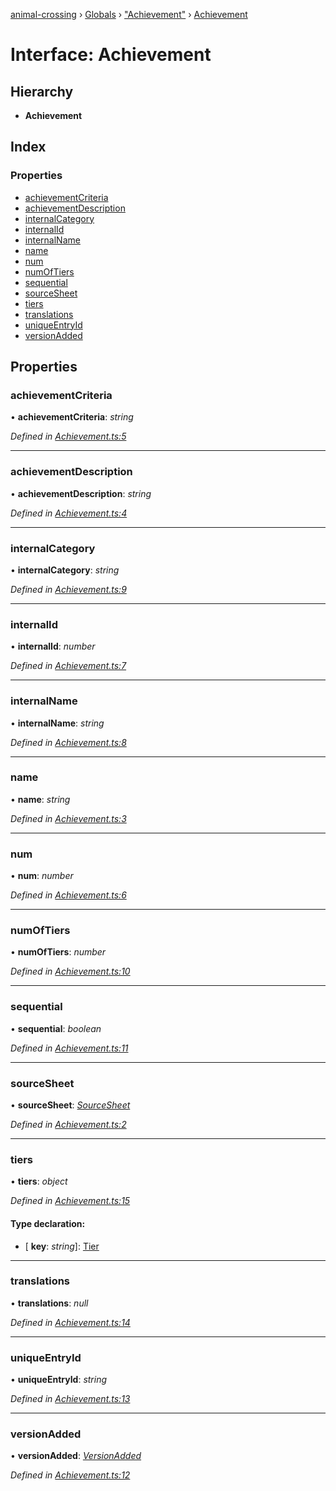 [animal-crossing](../README.md) › [Globals](../globals.md) › ["Achievement"](../modules/_achievement_.md) › [Achievement](_achievement_.achievement.md)

# Interface: Achievement

## Hierarchy

* **Achievement**

## Index

### Properties

* [achievementCriteria](_achievement_.achievement.md#achievementcriteria)
* [achievementDescription](_achievement_.achievement.md#achievementdescription)
* [internalCategory](_achievement_.achievement.md#internalcategory)
* [internalId](_achievement_.achievement.md#internalid)
* [internalName](_achievement_.achievement.md#internalname)
* [name](_achievement_.achievement.md#name)
* [num](_achievement_.achievement.md#num)
* [numOfTiers](_achievement_.achievement.md#numoftiers)
* [sequential](_achievement_.achievement.md#sequential)
* [sourceSheet](_achievement_.achievement.md#sourcesheet)
* [tiers](_achievement_.achievement.md#tiers)
* [translations](_achievement_.achievement.md#translations)
* [uniqueEntryId](_achievement_.achievement.md#uniqueentryid)
* [versionAdded](_achievement_.achievement.md#versionadded)

## Properties

###  achievementCriteria

• **achievementCriteria**: *string*

*Defined in [Achievement.ts:5](https://github.com/Norviah/animal-crossing/blob/1f4a387/module/types/Achievement.ts#L5)*

___

###  achievementDescription

• **achievementDescription**: *string*

*Defined in [Achievement.ts:4](https://github.com/Norviah/animal-crossing/blob/1f4a387/module/types/Achievement.ts#L4)*

___

###  internalCategory

• **internalCategory**: *string*

*Defined in [Achievement.ts:9](https://github.com/Norviah/animal-crossing/blob/1f4a387/module/types/Achievement.ts#L9)*

___

###  internalId

• **internalId**: *number*

*Defined in [Achievement.ts:7](https://github.com/Norviah/animal-crossing/blob/1f4a387/module/types/Achievement.ts#L7)*

___

###  internalName

• **internalName**: *string*

*Defined in [Achievement.ts:8](https://github.com/Norviah/animal-crossing/blob/1f4a387/module/types/Achievement.ts#L8)*

___

###  name

• **name**: *string*

*Defined in [Achievement.ts:3](https://github.com/Norviah/animal-crossing/blob/1f4a387/module/types/Achievement.ts#L3)*

___

###  num

• **num**: *number*

*Defined in [Achievement.ts:6](https://github.com/Norviah/animal-crossing/blob/1f4a387/module/types/Achievement.ts#L6)*

___

###  numOfTiers

• **numOfTiers**: *number*

*Defined in [Achievement.ts:10](https://github.com/Norviah/animal-crossing/blob/1f4a387/module/types/Achievement.ts#L10)*

___

###  sequential

• **sequential**: *boolean*

*Defined in [Achievement.ts:11](https://github.com/Norviah/animal-crossing/blob/1f4a387/module/types/Achievement.ts#L11)*

___

###  sourceSheet

• **sourceSheet**: *[SourceSheet](../enums/_achievement_.sourcesheet.md)*

*Defined in [Achievement.ts:2](https://github.com/Norviah/animal-crossing/blob/1f4a387/module/types/Achievement.ts#L2)*

___

###  tiers

• **tiers**: *object*

*Defined in [Achievement.ts:15](https://github.com/Norviah/animal-crossing/blob/1f4a387/module/types/Achievement.ts#L15)*

#### Type declaration:

* \[ **key**: *string*\]: [Tier](_achievement_.tier.md)

___

###  translations

• **translations**: *null*

*Defined in [Achievement.ts:14](https://github.com/Norviah/animal-crossing/blob/1f4a387/module/types/Achievement.ts#L14)*

___

###  uniqueEntryId

• **uniqueEntryId**: *string*

*Defined in [Achievement.ts:13](https://github.com/Norviah/animal-crossing/blob/1f4a387/module/types/Achievement.ts#L13)*

___

###  versionAdded

• **versionAdded**: *[VersionAdded](../enums/_achievement_.versionadded.md)*

*Defined in [Achievement.ts:12](https://github.com/Norviah/animal-crossing/blob/1f4a387/module/types/Achievement.ts#L12)*

